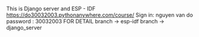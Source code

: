 This is Django server and ESP - IDF
https://do30032003.pythonanywhere.com/course/ 
Sign in: nguyen van do
password : 30032003
FOR DETAIL
branch -> esp-idf
branch -> django_server
